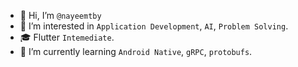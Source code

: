 - 👋 Hi, I’m `@nayeemtby`
- 👀 I’m interested in `Application Development`, `AI`, `Problem Solving`.
- 🎓 Flutter `Intemediate`.
- 🌱 I’m currently learning `Android Native`, `gRPC`, `protobufs`.

<!--- - 📫 How to reach me ... --->
<!--- - 💞️ I’m looking to collaborate on ... --->

<!---
nayeemtby/nayeemtby is a ✨ special ✨ repository because its `README.md` (this file) appears on your GitHub profile.
You can click the Preview link to take a look at your changes.
--->
